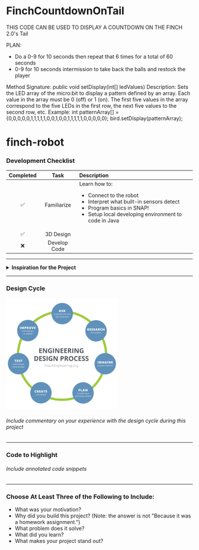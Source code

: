 # FinchCountdownOnTail
THIS CODE CAN BE USED TO DISPLAY A COUNTDOWN ON THE FINCH 2.0's Tail

PLAN:
- Do a 0-9 for 10 seconds then repeat that 6 times for a total of 60 seconds
- 0-9 for 10 seconds intermission to take back the balls and restock the player

Method Signature: public void setDisplay(int[] ledValues)
Description: Sets the LED array of the micro:bit to display a pattern defined by an array. Each value in the array must be 0 (off) or 1 (on). The first five values in the array correspond to the five LEDs in the first row, the next five values to the second row, etc.
Example: int patternArray[] = {0,0,0,0,0,1,1,1,1,1,0,0,1,0,0,1,1,1,1,1,0,0,0,0,0};
bird.setDisplay(patternArray);
# finch-robot

### Development Checklist

| Completed | Task         | Description |
|:---------:| :-----------:|:------------|
|    ✅     | Familiarize  | Learn how to: <ul><li>Connect to the robot</li><li>Interpret what built-in sensors detect</li><li>Program basics in SNAP!</li><li>Setup local developing environment to code in Java</li></ul>|
|    ✅     | 3D Design    |             |
|    ❌     | Develop Code |             |

---

<details>
<summary><strong>Inspiration for the Project</strong></summary>

A fun mingame for friends to play 
</details>

---

### Design Cycle
<img src="cycle.png" alt="design cycle" width="300" height="300">

###### Include commentary on your experience with the design cycle during this project

---

### Code to Highlight
###### Include annotated code snippets 

---

### Choose At Least Three of the Following to Include:
- What was your motivation?
- Why did you build this project? (Note: the answer is not "Because it was a homework assignment.")
- What problem does it solve?
- What did you learn?
- What makes your project stand out?

